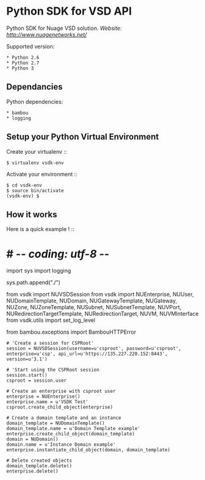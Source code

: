 Python SDK for VSD API
======================

Python SDK for Nuage VSD solution.
*Website: http://www.nuagenetworks.net/*

Supported version:

    * Python 2.6
    * Python 2.7
    * Python 3

Dependancies
------------

Python dependencies:

    * bambou
    * logging

Setup your Python Virtual Environment
-------------------------------------

Create your virtualenv
::

    $ virtualenv vsdk-env

Activate your environment
::

    $ cd vsdk-env
    $ source bin/activate
    (vsdk-env) $


How it works
------------

Here is a quick example !
::

# # -*- coding: utf-8 -*-

import sys
import logging

sys.path.append("./")

from vsdk import NUVSDSession
from vsdk import NUEnterprise, NUUser, NUDomainTemplate, NUDomain, NUGatewayTemplate, NUGateway, NUZone, NUZoneTemplate, NUSubnet, NUSubnetTemplate, NUVPort, NURedirectionTargetTemplate, NURedirectionTarget, NUVM, NUVMInterface
from vsdk.utils import set_log_level

from bambou.exceptions import BambouHTTPError

    # 'Create a session for CSPRoot'
    session = NUVSDSession(username=u'csproot', password=u'csproot', enterprise=u'csp', api_url=u'https://135.227.220.152:8443', version=u'3.1')

    # 'Start using the CSPRoot session
    session.start()
    csproot = session.user

    # Create an enterprise with csproot user
    enterprise = NUEnterprise()
    enterprise.name = u'VSDK Test'
    csproot.create_child_object(enterprise)

    # Create a domain template and an instance
    domain_template = NUDomainTemplate()
    domain_template.name = u'Domain Template example'
    enterprise.create_child_object(domain_template)
    domain = NUDomain()
    domain.name = u'Instance Domain example'
    enterprise.instantiate_child_object(domain, domain_template)

    # Delete created objects
    domain_template.delete()
    enterprise.delete()
